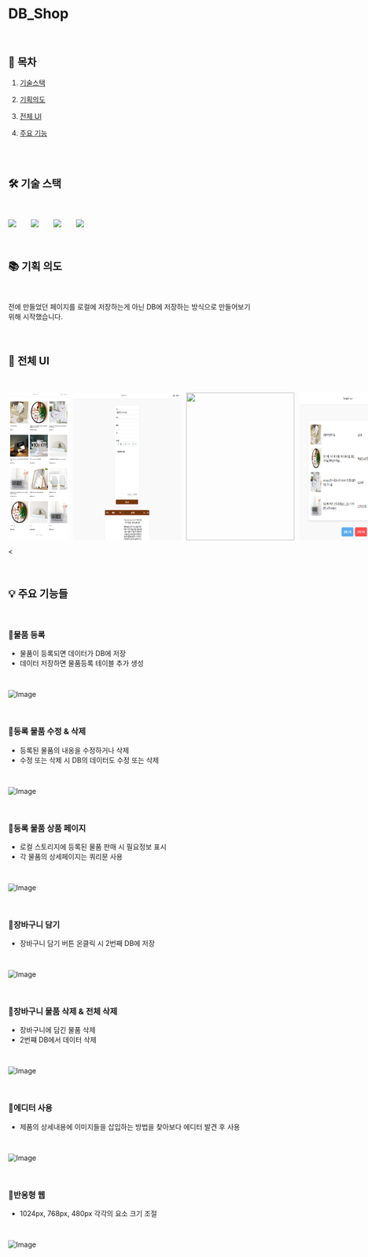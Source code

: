 # DB_Shop

<br>

## 🔗 목차

1. [기술스택](#-기술-스택)
2. [기획의도](#-기획-의도)
3. [전체 UI](#-전체-ui)
4. [주요 기능](#-주요-기능들)

   <br>
   <br>

## 🛠 기술 스택

<br>
<br>

<div style="display: flex; gap: 30px; align-items: center;">
  <img src="https://img.shields.io/badge/html5-E34F26?&style=for-the-badge&logo=html5&logoColor=white" />
  <img src="https://img.shields.io/badge/css3-1572B6?&style=for-the-badge&logo=html5&logoColor=white" />
  <img src="https://img.shields.io/badge/javascript-F7DF1E?&style=for-the-badge&logo=html5&logoColor=white" />
  <img src="https://img.shields.io/badge/mysql-4479A1?&style=for-the-badge&logo=mysql&logoColor=white" />
</div>

<br>
<br>

## 📚 기획 의도

<br>
<br>

<div>전에 만들었던 페이지를 로컬에 저장하는게 아닌 DB에 저장하는 방식으로 만들어보기 위해 시작했습니다.</div>

<br>
<br>

## 📐 전체 UI

<br>
<br>

<div style="display: flex; gap: 10px; align-items: center;">
  <img src='/readmeimg/main.png' style="width: 220px; height: 300px;">
  <img src='/readmeimg/set.png' style="width: 220px; height: 300px;">
  <img src='/readmeimg/detail.png' style="width: 220px; height: 300px;">
  <img src='/readmeimg/cart.png' style="width: 220px; height: 300px;">
</div>

<

<br>

## 💡 주요 기능들

<br>

### 🧡물품 등록

- 물품이 등록되면 데이터가 DB에 저장
- 데이터 저장하면 물품등록 테이블 추가 생성

<br>

![Image](https://github.com/user-attachments/assets/2efa6ab5-bde4-414d-a9e0-21dd4a8fcf9d)

<br>

### 🧡등록 물품 수정 & 삭제

- 등록된 물품의 내옹을 수정하거나 삭제
- 수정 또는 삭제 시 DB의 데이터도 수정 또는 삭제

<br>

![Image](https://github.com/user-attachments/assets/2fc1f87c-f024-46c3-925e-344292bff6e6)

<br>

### 💚등록 물품 상품 페이지

- 로컬 스토리지에 등록된 물품 판매 시 필요정보 표시
- 각 물품의 상세페이지는 쿼리문 사용

<br>

![Image](https://github.com/user-attachments/assets/2c0594e3-f685-490d-ae5f-c8a62284bb48)

<br>

### 💙장바구니 담기

- 장바구니 담기 버튼 온클릭 시 2번째 DB에 저장

<br>


![Image](https://github.com/user-attachments/assets/b795811c-9806-48e9-86aa-94b2cbe53343)

<br>

### 💙장바구니 물품 삭제 & 전체 삭제

- 장바구니에 담긴 물품 삭제
- 2번쨰 DB에서 데이터 삭제

<br>

![Image](https://github.com/user-attachments/assets/bcecf252-0702-48a6-9116-f49f37594b82)

<br>

### 💙에디터 사용

- 제품의 상세내용에 이미지들을 삽입하는 방법을 찾아보다 에디터 발견 후 사용

<br>

![Image](https://github.com/user-attachments/assets/417bfb5a-009e-4a89-a243-b7077b01a867)

<br>

### 🧡반응형 웹

- 1024px, 768px, 480px 각각의 요소 크기 조절

<br>

![Image](https://github.com/user-attachments/assets/195ff8ef-6c4f-4794-8c2e-daae3827dfdc)

<br>
